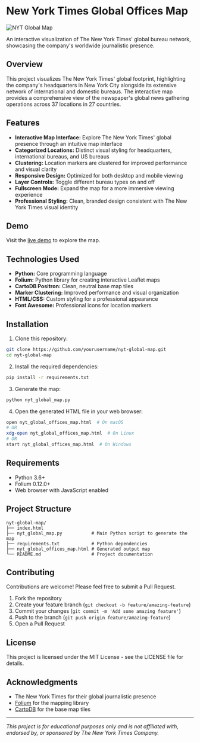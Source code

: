 # New York Times Global Offices Map

![NYT Global Map](https://drive.google.com/file/d/1nT4EJymHSoPGrzHHzVlNTOfvayK3IbDJ/view?usp=drive_link)

An interactive visualization of The New York Times' global bureau network, showcasing the company's worldwide journalistic presence.

## Overview

This project visualizes The New York Times' global footprint, highlighting the company's headquarters in New York City alongside its extensive network of international and domestic bureaus. The interactive map provides a comprehensive view of the newspaper's global news gathering operations across 37 locations in 27 countries.

## Features

- **Interactive Map Interface:** Explore The New York Times' global presence through an intuitive map interface
- **Categorized Locations:** Distinct visual styling for headquarters, international bureaus, and US bureaus
- **Clustering:** Location markers are clustered for improved performance and visual clarity
- **Responsive Design:** Optimized for both desktop and mobile viewing
- **Layer Controls:** Toggle different bureau types on and off
- **Fullscreen Mode:** Expand the map for a more immersive viewing experience
- **Professional Styling:** Clean, branded design consistent with The New York Times visual identity

## Demo

Visit the [live demo](https://iseeubad.github.io/NYT-GLOBAL-PRESENCE/) to explore the map.

## Technologies Used

- **Python:** Core programming language
- **Folium:** Python library for creating interactive Leaflet maps
- **CartoDB Positron:** Clean, neutral base map tiles
- **Marker Clustering:** Improved performance and visual organization
- **HTML/CSS:** Custom styling for a professional appearance
- **Font Awesome:** Professional icons for location markers

## Installation

1. Clone this repository:
```bash
git clone https://github.com/yourusername/nyt-global-map.git
cd nyt-global-map
```

2. Install the required dependencies:
```bash
pip install -r requirements.txt
```

3. Generate the map:
```bash
python nyt_global_map.py
```

4. Open the generated HTML file in your web browser:
```bash
open nyt_global_offices_map.html  # On macOS
# OR
xdg-open nyt_global_offices_map.html  # On Linux
# OR
start nyt_global_offices_map.html  # On Windows
```

## Requirements

- Python 3.6+
- Folium 0.12.0+
- Web browser with JavaScript enabled

## Project Structure

```
nyt-global-map/
├── index.html  
├── nyt_global_map.py           # Main Python script to generate the map
├── requirements.txt            # Python dependencies
├── nyt_global_offices_map.html # Generated output map
└── README.md                   # Project documentation
```

## Contributing

Contributions are welcome! Please feel free to submit a Pull Request.

1. Fork the repository
2. Create your feature branch (`git checkout -b feature/amazing-feature`)
3. Commit your changes (`git commit -m 'Add some amazing feature'`)
4. Push to the branch (`git push origin feature/amazing-feature`)
5. Open a Pull Request

## License

This project is licensed under the MIT License - see the LICENSE file for details.

## Acknowledgments

- The New York Times for their global journalistic presence
- [Folium](https://python-visualization.github.io/folium/) for the mapping library
- [CartoDB](https://carto.com/) for the base map tiles

---

*This project is for educational purposes only and is not affiliated with, endorsed by, or sponsored by The New York Times Company.*
